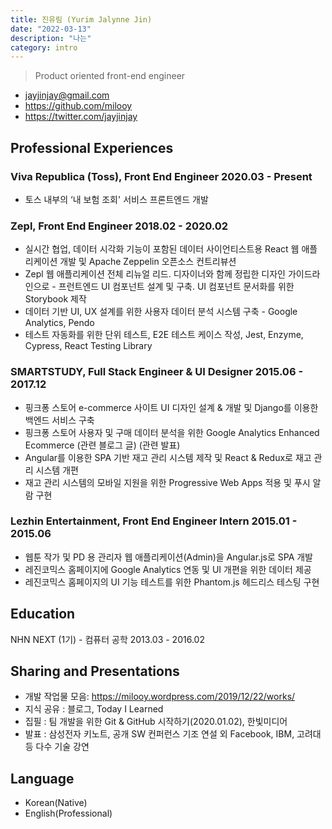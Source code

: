 ```yaml
---
title: 진유림 (Yurim Jalynne Jin)
date: "2022-03-13"
description: "나는"
category: intro
---
```


> Product oriented front-end engineer

- jayjinjay@gmail.com
- https://github.com/milooy
- https://twitter.com/jayjinjay

## Professional Experiences

### Viva Republica (Toss), Front End Engineer 2020.03 - Present

- 토스 내부의 ‘내 보험 조회' 서비스 프론트엔드 개발

### Zepl, Front End Engineer 2018.02 - 2020.02

- 실시간 협업, 데이터 시각화 기능이 포함된 데이터 사이언티스트용 React 웹 애플리케이션 개발 및 Apache Zeppelin 오픈소스 컨트리뷰션
- Zepl 웹 애플리케이션 전체 리뉴얼 리드. 디자이너와 함께 정립한 디자인 가이드라인으로 - 프런트엔드 UI 컴포넌트 설계 및 구축. UI 컴포넌트 문서화를 위한 Storybook 제작
- 데이터 기반 UI, UX 설계를 위한 사용자 데이터 분석 시스템 구축 - Google Analytics, Pendo
- 테스트 자동화를 위한 단위 테스트, E2E 테스트 케이스 작성, Jest, Enzyme, Cypress, React Testing Library

### SMARTSTUDY, Full Stack Engineer & UI Designer 2015.06 - 2017.12

- 핑크퐁 스토어 e-commerce 사이트 UI 디자인 설계 & 개발 및 Django를 이용한 백엔드 서비스 구축
- 핑크퐁 스토어 사용자 및 구매 데이터 분석을 위한 Google Analytics Enhanced Ecommerce (관련 블로그 글) (관련 발표)
- Angular를 이용한 SPA 기반 재고 관리 시스템 제작 및 React & Redux로 재고 관리 시스템 개편
- 재고 관리 시스템의 모바일 지원을 위한 Progressive Web Apps 적용 및 푸시 알람 구현

### Lezhin Entertainment, Front End Engineer Intern 2015.01 - 2015.06

- 웹툰 작가 및 PD 용 관리자 웹 애플리케이션(Admin)을 Angular.js로 SPA 개발
- 레진코믹스 홈페이지에 Google Analytics 연동 및 UI 개편을 위한 데이터 제공
- 레진코믹스 홈페이지의 UI 기능 테스트를 위한 Phantom.js 헤드리스 테스팅 구현

## Education

NHN NEXT (1기) - 컴퓨터 공학 2013.03 - 2016.02

## Sharing and Presentations

- 개발 작업물 모음: https://milooy.wordpress.com/2019/12/22/works/
- 지식 공유 : 블로그, Today I Learned
- 집필 : 팀 개발을 위한 Git & GitHub 시작하기(2020.01.02), 한빛미디어
- 발표 : 삼성전자 키노트, 공개 SW 컨퍼런스 기조 연설 외 Facebook, IBM, 고려대 등 다수 기술 강연

## Language

- Korean(Native)
- English(Professional)
